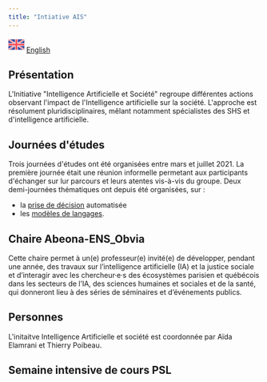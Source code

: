 ```yaml
---
title: "Intiative AIS"
---
```

![en][en] [English](en/index.md)


## Présentation

L'Initiative "Intelligence Artificielle et Société" regroupe différentes actions observant l'impact de l'Intelligence artificielle sur la société. L'approche est résolument pluridisciplinaires, mêlant notamment spécialistes des SHS et d'intelligence artificielle.  

## Journées d'études

Trois journées d'études ont été organisées entre mars et juillet 2021. La première journée était une réunion informelle permetant aux participants d'échanger sur lur parcours et leurs atentes vis-à-vis du groupe. Deux demi-journées thématiques ont depuis été organisées, sur :

* la [prise de décision](decision.md) automatisée 
* les [modèles de langages](modeles.md). 

<!-- Voici la [liste](workshops.md) des journées d'études à venir. -->

## Chaire Abeona-ENS_Obvia

Cette chaire permet à un(e) professeur(e) invité(e) de développer, pendant une année, des travaux sur l’intelligence artificielle (IA) et la justice sociale et d’interagir avec les chercheur·e·s des écosystèmes parisien et québécois dans les secteurs de l’IA, des sciences humaines et sociales et de la santé, qui donneront lieu à des séries de séminaires et d’événements publics.

## Personnes

L'initaitve Intelligence Artificielle et société est coordonnée par Aïda Elamrani et Thierry Poibeau. 

## Semaine intensive de cours PSL

[en]: assets/uk.png "Britain"

